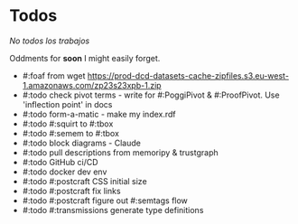 # Todos

*No todos los trabajos*

Oddments for **soon** I might easily forget.

* #:foaf from wget https://prod-dcd-datasets-cache-zipfiles.s3.eu-west-1.amazonaws.com/zp23s23xpb-1.zip 
* #:todo check pivot terms - write for #:PoggiPivot & #:ProofPivot. Use 'inflection point' in docs
* #:todo form-a-matic - make my index.rdf
* #:todo #:squirt to #:tbox
* #:todo #:semem to #:tbox
* #:todo block diagrams - Claude
* #:todo pull descriptions from memoripy & trustgraph
* #:todo GitHub ci/CD
* #:todo docker dev env
* #:todo #:postcraft CSS initial size
* #:todo #:postcraft fix links
* #:todo #:postcraft figure out #:semtags flow
* #:todo #:transmissions generate type definitions

